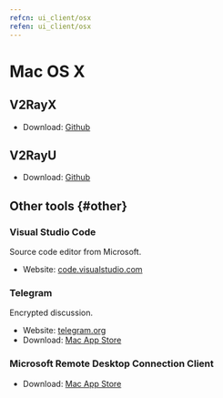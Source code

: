 ```yaml
---
refcn: ui_client/osx
refen: ui_client/osx
---
```


# Mac OS X

## V2RayX

* Download: [Github](https://github.com/Cenmrev/V2RayX)

## V2RayU

* Download: [Github](https://github.com/yanue/V2rayU)

## Other tools {#other}

### Visual Studio Code

Source code editor from Microsoft.

* Website: [code.visualstudio.com](https://code.visualstudio.com/)

### Telegram

Encrypted discussion.

* Website: [telegram.org](https://telegram.org/)
* Download: [Mac App Store](https://www.v2ray.com/itunesm/us/telegram-desktop/id946399090/)

### Microsoft Remote Desktop Connection Client

* Download: [Mac App Store](https://www.v2ray.com/itunesm/us/microsoft-remote-desktop/id715768417/)
